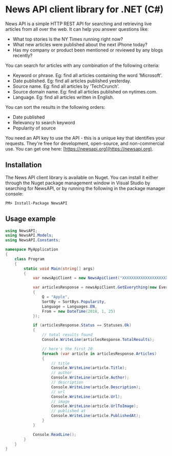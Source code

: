 # News API client library for .NET (C#)
News API is a simple HTTP REST API for searching and retrieving live articles from all over the web. It can help you answer questions like:

- What top stories is the NY Times running right now?
- What new articles were published about the next iPhone today?
- Has my company or product been mentioned or reviewed by any blogs recently?

You can search for articles with any combination of the following criteria:

- Keyword or phrase. Eg: find all articles containing the word 'Microsoft'.
- Date published. Eg: find all articles published yesterday.
- Source name. Eg: find all articles by 'TechCrunch'.
- Source domain name. Eg: find all articles published on nytimes.com.
- Language. Eg: find all articles written in English.

You can sort the results in the following orders:

- Date published
- Relevancy to search keyword
- Popularity of source

You need an API key to use the API - this is a unique key that identifies your requests. They're free for development, open-source, and non-commercial use. You can get one here: [https://newsapi.org](https://newsapi.org).

## Installation
The News API client library is available on Nuget. You can install it either through the Nuget package management window in Visual Studio by searching for NewsAPI, or by running the following in the package manager console:
```shell
PM> Install-Package NewsAPI
```

## Usage example
```csharp
using NewsAPI;
using NewsAPI.Models;
using NewsAPI.Constants;

namespace MyApplication
{
    class Program
    {
        static void Main(string[] args)
        {
            var newsApiClient = new NewsApiClient("XXXXXXXXXXXXXXXXXXXXXXXXXXXXXXXX");

            var articlesResponse = newsApiClient.GetEverything(new EverythingRequest
            {
                Q = "Apple",
                SortBy = SortBys.Popularity,
                Language = Languages.EN,
                From = new DateTime(2018, 1, 25)
            });

            if (articlesResponse.Status == Statuses.Ok)
            {
                // total results found
                Console.WriteLine(articlesResponse.TotalResults);

                // here's the first 20
                foreach (var article in articlesResponse.Articles)
                {
                    // title
                    Console.WriteLine(article.Title);
                    // author
                    Console.WriteLine(article.Author);
                    // description
                    Console.WriteLine(article.Description);
                    // url
                    Console.WriteLine(article.Url);
                    // image
                    Console.WriteLine(article.UrlToImage);
                    // published at
                    Console.WriteLine(article.PublishedAt);
                }
            }

            Console.ReadLine();
        }
    }
}
```
